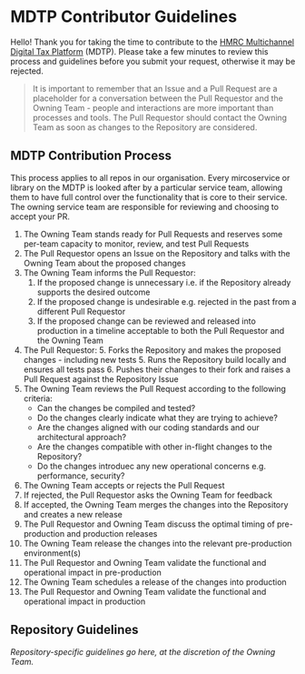 # MDTP Contributor Guidelines

Hello! Thank you for taking the time to contribute to the [HMRC Multichannel Digital Tax Platform](https://hmrc.github.io) (MDTP). Please take a few minutes to review this process and guidelines before you submit your request, otherwise it may be rejected. 

> It is important to remember that an Issue and a Pull Request are a placeholder for a conversation between the Pull Requestor and the Owning Team - people and interactions are more important than processes and tools. The Pull Requestor should contact the Owning Team as soon as changes to the Repository are considered.

## MDTP Contribution Process 

This process applies to all repos in our organisation. Every mircoservice or library on the MDTP is looked after by a particular service team, allowing them to have full control over the functionality that is core to their service. The owning service team are responsible for reviewing and choosing to accept your PR. 

1. The Owning Team stands ready for Pull Requests and reserves some per-team capacity to monitor, review, and test Pull Requests
2. The Pull Requestor opens an Issue on the Repository and talks with the Owning Team about the proposed changes
3. The Owning Team informs the Pull Requestor:
    1. If the proposed change is unnecessary i.e. if the Repository already supports the desired outcome
    2. If the proposed change is undesirable e.g. rejected in the past from a different Pull Requestor
    3. If the proposed change can be reviewed and released into production in a timeline acceptable to both the Pull Requestor and the Owning Team
4. The Pull Requestor:
    5. Forks the Repository and makes the proposed changes - including new tests
    5. Runs the Repository build locally and ensures all tests pass
    6. Pushes their changes to their fork and raises a Pull Request against the Repository Issue
7. The Owning Team reviews the Pull Request according to the following criteria:
    * Can the changes be compiled and tested?
    * Do the changes clearly indicate what they are trying to achieve?
    * Are the changes aligned with our coding standards and our architectural approach?
    * Are the changes compatible with other in-flight changes to the Repository?
    * Do the changes introduec any new operational concerns e.g. performance, security?
8. The Owning Team accepts or rejects the Pull Request
9. If rejected, the Pull Requestor asks the Owning Team for feedback
10. If accepted, the Owning Team merges the changes into the Repository and creates a new release
11. The Pull Requestor and Owning Team discuss the optimal timing of pre-production and production releases
12. The Owning Team release the changes into the relevant pre-production environment(s)
13. The Pull Requestor and Owning Team validate the functional and operational impact in pre-production
14. The Owning Team schedules a release of the changes into production
15. The Pull Requestor and Owning Team validate the functional and operational impact in production

## Repository Guidelines

_Repository-specific guidelines go here, at the discretion of the Owning Team._
